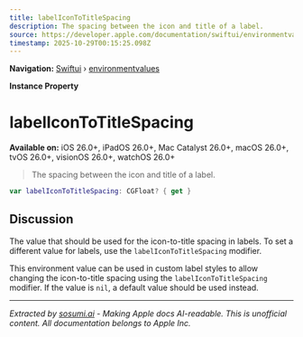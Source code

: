 ```yaml
---
title: labelIconToTitleSpacing
description: The spacing between the icon and title of a label.
source: https://developer.apple.com/documentation/swiftui/environmentvalues/labelicontotitlespacing
timestamp: 2025-10-29T00:15:25.098Z
---
```


**Navigation:** [Swiftui](/documentation/swiftui) › [environmentvalues](/documentation/swiftui/environmentvalues)

**Instance Property**

# labelIconToTitleSpacing

**Available on:** iOS 26.0+, iPadOS 26.0+, Mac Catalyst 26.0+, macOS 26.0+, tvOS 26.0+, visionOS 26.0+, watchOS 26.0+

> The spacing between the icon and title of a label.

```swift
var labelIconToTitleSpacing: CGFloat? { get }
```

## Discussion

The value that should be used for the icon-to-title spacing in labels. To set a different value for labels, use the `labelIconToTitleSpacing` modifier.

This environment value can be used in custom label styles to allow changing the icon-to-title spacing using the `labelIconToTitleSpacing` modifier. If the value is `nil`, a default value should be used instead.

---

*Extracted by [sosumi.ai](https://sosumi.ai) - Making Apple docs AI-readable.*
*This is unofficial content. All documentation belongs to Apple Inc.*
